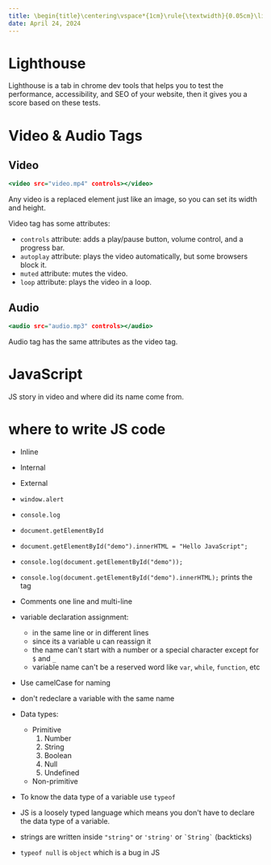 ```yaml
---
title: \begin{title}\centering\vspace*{1cm}\rule{\textwidth}{0.05cm}\linebreak\vspace{0.5cm}{\Huge\bfseries Session 14 \par}\vspace{0.1cm}\hrule\end{title}
date: April 24, 2024
---
```


# Lighthouse

Lighthouse is a tab in chrome dev tools that helps you to test the performance, accessibility, and SEO of your website, then it gives you a score based on these tests.

<!-- # Web developer extension and document outline -->

# Video & Audio Tags

## Video

```{.html .numberLines}
<video src="video.mp4" controls></video>
```

Any video is a replaced element just like an image, so you can set its width and height.

Video tag has some attributes:

- `controls` attribute: adds a play/pause button, volume control, and a progress bar.
- `autoplay` attribute: plays the video automatically, but some browsers block it.
- `muted` attribute: mutes the video.
- `loop` attribute: plays the video in a loop.

<!-- REVIEW THIS PART -- You can also use playlist attribute

To show more than one video, you can use the `source` tag inside the video tag.

```{.html .numberLines}
<video controls>
  <source src="video1.mp4" type="video/mp4">
  <source src="video2.mp4" type="video/mp4">
</video>
``` -->

## Audio

```{.html .numberLines}
<audio src="audio.mp3" controls></audio>
```

Audio tag has the same attributes as the video tag.

<!-- To show more than one audio, you can use the `source` tag inside the audio tag.

```{.html .numberLines}
<audio controls>
  <source src="audio1.mp3" type="audio/mp3">
  <source src="audio2.mp3" type="audio/mp3">
</audio>
``` -->

# JavaScript

JS story in video and where did its name come from.

# where to write JS code

- Inline
- Internal
- External

- `window.alert`
- `console.log`
- `document.getElementById`
- `document.getElementById("demo").innerHTML = "Hello JavaScript";`
- `console.log(document.getElementById("demo"));`
- `console.log(document.getElementById("demo").innerHTML);` prints the tag
- Comments one line and multi-line
- variable declaration assignment:
  - in the same line or in different lines
  - since its a variable u can reassign it
  - the name can't start with a number or a special character except for `$` and `_`
  - variable name can't be a reserved word like `var`, `while`, `function`, etc
- Use camelCase for naming
- don't redeclare a variable with the same name
- Data types:
  - Primitive
    1. Number
    2. String
    3. Boolean
    4. Null
    5. Undefined
  - Non-primitive
- To know the data type of a variable use `typeof`
- JS is a loosely typed language which means you don't have to declare the data type of a variable.
  <!-- - Languages that force you to declare the data type of a variable are called statically typed languages. -->
- strings are written inside `"string"` or `'string'` or `` `String` `` (backticks)
- `typeof null` is `object` which is a bug in JS
